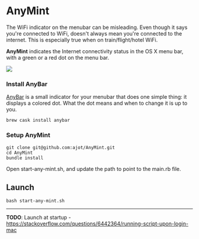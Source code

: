 

# AnyMint
The WiFi indicator on the menubar can be misleading. Even though it says you're connected to WiFi, doesn't always mean you're connected to the internet. This is especially true when on train/flight/hotel WiFi.

**AnyMint** indicates the Internet connectivity status in the OS X menu bar, with a green or a red dot on the menu bar.

![](https://github.com/ajot/menubar-wifi-status/blob/master/assets/demo.gif)

### Install AnyBar
 [AnyBar](https://github.com/tonsky/AnyBar) is a small indicator for your menubar that does one simple thing: it displays a colored dot. What the dot means and when to change it is up to you.

```
brew cask install anybar
```

### Setup AnyMint
```
git clone git@github.com:ajot/AnyMint.git
cd AnyMint
bundle install
```

Open start-any-mint.sh, and update the path to point to the main.rb file.

## Launch
    bash start-any-mint.sh

---

**TODO**: Launch at startup - https://stackoverflow.com/questions/6442364/running-script-upon-login-mac
